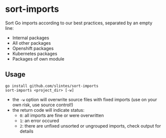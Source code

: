 # sort-imports

Sort Go imports according to our best practices, separated by an empty line:

- Internal packages
- All other packages
- Openshift packages
- Kubernetes packages
- Packages of own module

## Usage

```
go install github.com/slintes/sort-imports
sort-imports <project_dir> [-w]
```

- the `-w` option will overwrite source files with fixed imports (use on your own risk,
use source control!) 
- the return code will indicate status:
  - `0`: all imports are fine or were overwritten
  - `1`: an error occured
  - `2`: there are unfixed unsorted or ungrouped imports, check output for details
